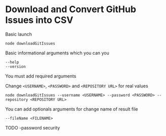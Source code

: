 # Download and Convert GitHub Issues into CSV

Basic launch

    node downloadGitIssues
    
Basic informational arguments which you can you

    --help
    --version
    
You must add required arguments 

Change `<USERNAME>`, `<PASSWORD>` and `<REPOSITORY URL>` for real values
     
    node downloadGitIssues --username <USERNAME> --password <PASSWORD> --repository <REPOSITORY URL>
    
You can add optionals arguments for change name of result file
        
    --fileName <FILENAME>

TODO -password security

    